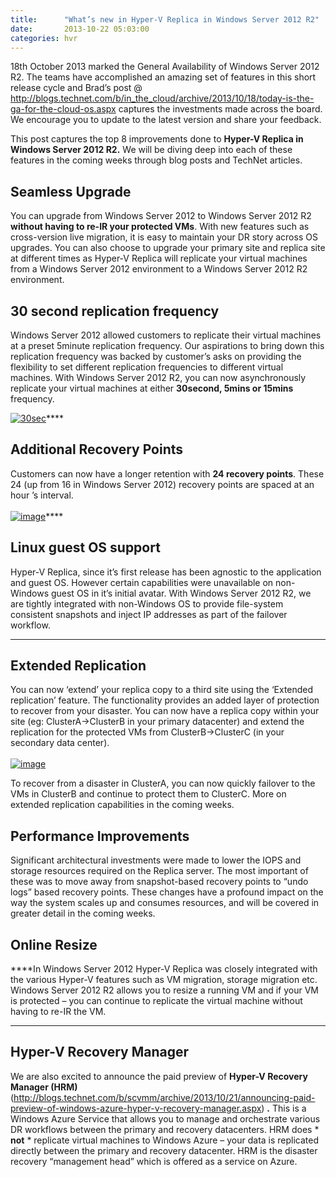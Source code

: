 ```yaml
---
title:      "What’s new in Hyper-V Replica in Windows Server 2012 R2"
date:       2013-10-22 05:03:00
categories: hvr
---
```

18th October 2013 marked the General Availability of Windows Server 2012 R2. The teams have accomplished an amazing set of features in this short release cycle and Brad’s post @ <http://blogs.technet.com/b/in_the_cloud/archive/2013/10/18/today-is-the-ga-for-the-cloud-os.aspx> captures the investments made across the board. We encourage you to update to the latest version and share your feedback.

This post captures the top 8 improvements done to **Hyper-V Replica in Windows Server 2012 R2.** We will be diving deep into each of these features in the coming weeks through blog posts and TechNet articles.

## Seamless Upgrade

You can upgrade from Windows Server 2012 to Windows Server 2012 R2 **without having to re-IR your protected VMs**. With new features such as cross-version live migration, it is easy to maintain your DR story across OS upgrades. You can also choose to upgrade your primary site and replica site at different times as Hyper-V Replica will replicate your virtual machines from a Windows Server 2012 environment to a Windows Server 2012 R2 environment.         

## 30 second replication frequency

Windows Server 2012 allowed customers to replicate their virtual machines at a preset 5minute replication frequency. Our aspirations to bring down this replication frequency was backed by customer’s asks on providing the flexibility to set different replication frequencies to different virtual machines. With Windows Server 2012 R2, you can now asynchronously replicate your virtual machines at either **30second, 5mins or 15mins** frequency.   
  
[![30sec](https://msdnshared.blob.core.windows.net/media/TNBlogsFS/prod.evol.blogs.technet.com/CommunityServer.Blogs.Components.WeblogFiles/00/00/00/50/45/metablogapi/3513.30sec_thumb_57C8E14C.png)](https://msdnshared.blob.core.windows.net/media/TNBlogsFS/prod.evol.blogs.technet.com/CommunityServer.Blogs.Components.WeblogFiles/00/00/00/50/45/metablogapi/2061.30sec_25CEB011.png)****

## Additional Recovery Points

Customers can now have a longer retention with **24 recovery points**. These 24 (up from 16 in Windows Server 2012) recovery points are spaced at an hour ’s interval.           
          
[![image](https://msdnshared.blob.core.windows.net/media/TNBlogsFS/prod.evol.blogs.technet.com/CommunityServer.Blogs.Components.WeblogFiles/00/00/00/50/45/metablogapi/3817.image_thumb_58C361DA.png)](https://msdnshared.blob.core.windows.net/media/TNBlogsFS/prod.evol.blogs.technet.com/CommunityServer.Blogs.Components.WeblogFiles/00/00/00/50/45/metablogapi/2772.image_02A3D610.png)****

## Linux guest OS support

Hyper-V Replica, since it’s first release has been agnostic to the application and guest OS. However certain capabilities were unavailable on non-Windows guest OS in it’s initial avatar. With Windows Server 2012 R2, we are tightly integrated with non-Windows OS to provide file-system consistent snapshots and inject IP addresses as part of the failover workflow.           
****

## Extended Replication

You can now ‘extend’ your replica copy to a third site using the ‘Extended replication’ feature. The functionality provides an added layer of protection to recover from your disaster. You can now have a replica copy within your site (eg: ClusterA->ClusterB in your primary datacenter) and extend the replication for the protected VMs from ClusterB->ClusterC (in your secondary data center).   
          
[![image](https://msdnshared.blob.core.windows.net/media/TNBlogsFS/prod.evol.blogs.technet.com/CommunityServer.Blogs.Components.WeblogFiles/00/00/00/50/45/metablogapi/8030.image_thumb_47751BA6.png)](https://msdnshared.blob.core.windows.net/media/TNBlogsFS/prod.evol.blogs.technet.com/CommunityServer.Blogs.Components.WeblogFiles/00/00/00/50/45/metablogapi/2781.image_513A831E.png)    

To recover from a disaster in ClusterA, you can now quickly failover to the VMs in ClusterB and continue to protect them to ClusterC. More on extended replication capabilities in the coming weeks.        

## Performance Improvements

Significant architectural investments were made to lower the IOPS and storage resources required on the Replica server. The most important of these was to move away from snapshot-based recovery points to “undo logs” based recovery points. These changes have a profound impact on the way the system scales up and consumes resources, and will be covered in greater detail in the coming weeks.

## Online Resize

****In Windows Server 2012 Hyper-V Replica was closely integrated with the various Hyper-V features such as VM migration, storage migration etc. Windows Server 2012 R2 allows you to resize a running VM and if your VM is protected – you can continue to replicate the virtual machine without having to re-IR the VM.           
****

## Hyper-V Recovery Manager

We are also excited to announce the paid preview of **Hyper-V Recovery Manager (HRM)** (<http://blogs.technet.com/b/scvmm/archive/2013/10/21/announcing-paid-preview-of-windows-azure-hyper-v-recovery-manager.aspx>) **.** This is a Windows Azure Service that allows you to manage and orchestrate various DR workflows between the primary and recovery datacenters. HRM does * **not** * replicate virtual machines to Windows Azure – your data is replicated directly between the primary and recovery datacenter. HRM is the disaster recovery “management head” which is offered as a service on Azure.
